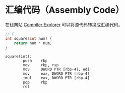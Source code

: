 # 汇编代码（Assembly Code）

在线网站 [Compiler Explorer](https://godbolt.org) 可以将源代码转换成汇编代码。

```c
// C
int square(int num) {
    return num * num;
}
```

```assembly
square(int):
        push    rbp
        mov     rbp, rsp
        mov     DWORD PTR [rbp-4], edi
        mov     eax, DWORD PTR [rbp-4]
        imul    eax, DWORD PTR [rbp-4]
        pop     rbp
        ret
```